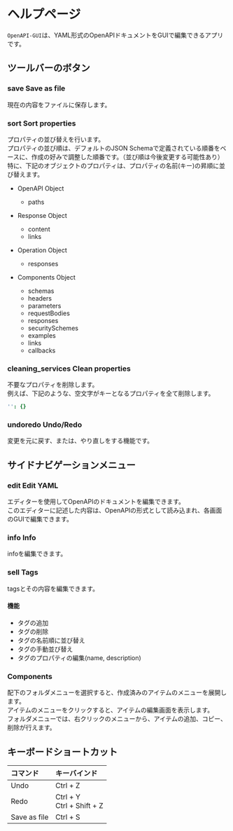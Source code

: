 # ヘルプページ

`OpenAPI-GUI`は、YAML形式のOpenAPIドキュメントをGUIで編集できるアプリです。

## ツールバーのボタン

### <span class="material-icons">save</span> Save as file
現在の内容をファイルに保存します。

### <span class="material-icons">sort</span> Sort properties
プロパティの並び替えを行います。<br>
プロパティの並び順は、デフォルトのJSON Schemaで定義されている順番をベースに、作成の好みで調整した順番です。（並び順は今後変更する可能性あり）<br>
特に、下記のオブジェクトのプロパティは、プロパティの名前(キー)の昇順に並び替えます。

- OpenAPI Object
  - paths

- Response Object
  - content
  - links

- Operation Object
  - responses

- Components Object
  - schemas
  - headers
  - parameters
  - requestBodies
  - responses
  - securitySchemes
  - examples
  - links
  - callbacks

### <span class="material-icons">cleaning_services</span> Clean properties
不要なプロパティを削除します。<br>
例えば、下記のような、空文字がキーとなるプロパティを全て削除します。
```yaml
'': {}
```

### <span class="material-icons">undo</span><span class="material-icons">redo</span> Undo/Redo
変更を元に戻す、または、やり直しをする機能です。

## サイドナビゲーションメニュー

### <span class="material-icons">edit</span> Edit YAML
エディターを使用してOpenAPIのドキュメントを編集できます。<br>
このエディターに記述した内容は、OpenAPIの形式として読み込まれ、各画面のGUIで編集できます。

### <span class="material-icons">info</span> Info
infoを編集できます。

### <span class="material-icons">sell</span> Tags
tagsとその内容を編集できます。

#### 機能
- タグの追加
- タグの削除
- タグの名前順に並び替え
- タグの手動並び替え
- タグのプロパティの編集(name, description)

### Components
配下のフォルダメニューを選択すると、作成済みのアイテムのメニューを展開します。<br>
アイテムのメニューをクリックすると、アイテムの編集画面を表示します。<br>
フォルダメニューでは、右クリックのメニューから、アイテムの追加、コピー、削除が行えます。

## キーボードショートカット

| コマンド     | キーバインド                 |
| :----------- | :--------------------------- |
| Undo         | Ctrl + Z                     |
| Redo         | Ctrl + Y<br>Ctrl + Shift + Z |
| Save as file | Ctrl + S                     |
